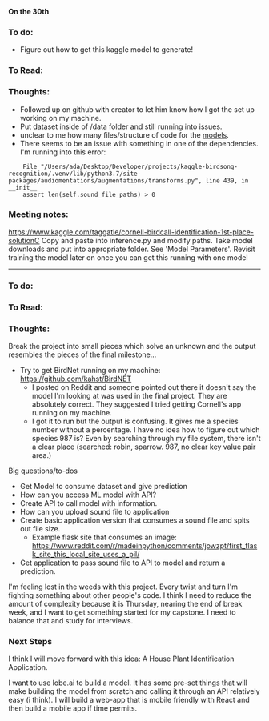 **On the 30th**

### To do:
- Figure out how to get this kaggle model to generate!
  
### To Read:


### Thoughts:
- Followed up on github with creator to let him know how I got the set up working on my machine. 
- Put dataset inside of /data folder and still running into issues.
- unclear to me how many files/structure of code for the [models](https://www.kaggle.com/taggatle/cornell-birdcall-identification-1st-place-solution/output#2.-Models). 
- There seems to be an issue with something in one of the dependencies. I'm running into this error:
```
    File "/Users/ada/Desktop/Developer/projects/kaggle-birdsong-recognition/.venv/lib/python3.7/site-packages/audiomentations/augmentations/transforms.py", line 439, in __init__
    assert len(self.sound_file_paths) > 0
```

### Meeting notes:
https://www.kaggle.com/taggatle/cornell-birdcall-identification-1st-place-solutionC
Copy and paste into inference.py and modify paths. 
Take model downloads and put into appropriate folder. See 'Model Parameters'.
Revisit training the model later on once you can get this running with one model

----

### To do:

### To Read:


### Thoughts:
Break the project into small pieces which solve an unknown and the output resembles the pieces of the final milestone...
- Try to get BirdNet running on my machine: https://github.com/kahst/BirdNET
  - I posted on Reddit and someone pointed out there it doesn't say the model I'm looking at was used in the final project. They are absolutely correct. They suggested I tried getting Cornell's app running on my machine.
  - I got it to run but the output is confusing. It gives me a species number without a percentage. I have no idea how to figure out which species 987 is? Even by searching through my file system, there isn't a clear place (searched: robin, sparrow. 987, no clear key value pair area.)

Big questions/to-dos
- Get Model to consume dataset and give prediction
- How can you access ML model with API?
- Create API to call model with information.
- How can you upload sound file to application
- Create basic application version that consumes a sound file and spits out file size.
  - Example flask site that consumes an image: https://www.reddit.com/r/madeinpython/comments/jowzpt/first_flask_site_this_local_site_uses_a_pil/
- Get application to pass sound file to API to model and return a prediction.

I'm feeling lost in the weeds with this project. Every twist and turn I'm fighting something about other people's code. I think I need to reduce the amount of complexity because it is Thursday, nearing the end of break week, and I want to get something started for my capstone. I need to balance that and study for interviews.

### Next Steps
I think I will move forward with this idea: A House Plant Identification Application.

I want to use lobe.ai to build a model. It has some pre-set things that will make building the model from scratch and calling it through an API relatively easy (i think). I will build a web-app that is mobile friendly with React and then build a mobile app if time permits. 